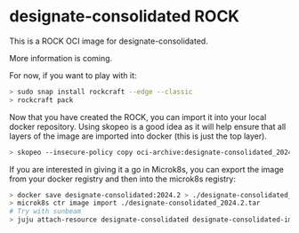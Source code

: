# designate-consolidated ROCK

This is a ROCK OCI image for designate-consolidated.

More information is coming.

For now, if you want to play with it:

```bash
> sudo snap install rockcraft --edge --classic
> rockcraft pack
```

Now that you have created the ROCK, you can import it into
your local docker repository. Using skopeo is a good idea as
it will help ensure that all layers of the image are imported
into docker (this is just the top layer).

```bash
> skopeo --insecure-policy copy oci-archive:designate-consolidated_2024.2_amd64.rock docker-daemon:designate-consolidated:2024.2
```

If you are interested in giving it a go in Microk8s, you can
export the image from your docker registry and then into the
microk8s registry:

```bash
> docker save designate-consolidated:2024.2 > ./designate-consolidated_2024.2.tar
> microk8s ctr image import ./designate-consolidated_2024.2.tar
# Try with sunbeam
> juju attach-resource designate-consolidated designate-consolidated-image=designate-consolidated:2024.2
```
